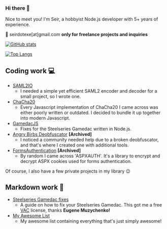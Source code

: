 ### Hi there 👋
Nice to meet you! I'm Seir, a hobbyist Node.js developer with 5+ years of experience.

📧 seirdotexe[at]gmail.com **only for freelance projects and inquiries**

[![GitHub stats](https://github-readme-stats.vercel.app/api?username=seirdotexe&count_private=true&show_icons=true&theme=radical)]()

[![Top Langs](https://github-readme-stats.vercel.app/api/top-langs/?username=seirdotexe&hide=actionscript,html&layout=compact&theme=radical)]()

## Coding work 💻
* [SAML2IO](https://github.com/seirdotexe/SAML2IO)
  * I needed a simple yet efficient SAML2 encoder and decoder for a small project, so I wrote one.
* [ChaCha20](https://github.com/seirdotexe/chacha20)
  * Every Javascript implementation of ChaCha20 I came across was either poorly written or outdated. I decided to bundle it up together into modern Javascript.
* [GamedacJS](https://github.com/seirdotexe/GamedacJS)
  * Fixes for the Steelseries Gamedac written in Node.js.
* [Angry Birbs Deobfuscator](https://github.com/seirdotexe/Angry-Birbs-Deobfuscator) **[Archived]**
  * I noticed a community needed help due to a broken deobfuscator, and that's where I created one with additional tools.
* [FormsAuthentication](https://github.com/seirdotexe/FormsAuthentication) **[Archived]**
  * By random I came across 'ASPXAUTH'. It's a library to encrypt and decrypt ASPX cookies used for forms authentication.

Of course, I also have a few private projects in my library 😉

## Markdown work 📝
* [Steelseries Gamedac fixes](https://github.com/seirdotexe/Steelseries-Gamedac-fixes)
  * A guide on how to fix your Steelseries Gamedac. This got me a free [VAC](https://vac.muzychenko.net/en/index.htm) license, thanks **Eugene Muzychenko!**
* [My Awesome List](https://github.com/seirdotexe/My-Awesome-List)
  * My awesome list containing everything that's just simply awesome!
